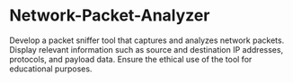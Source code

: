 # Network-Packet-Analyzer
Develop a packet sniffer tool that captures and analyzes network packets. Display relevant information such as source and destination IP addresses, protocols, and payload data. Ensure the ethical use of the tool for educational purposes.
